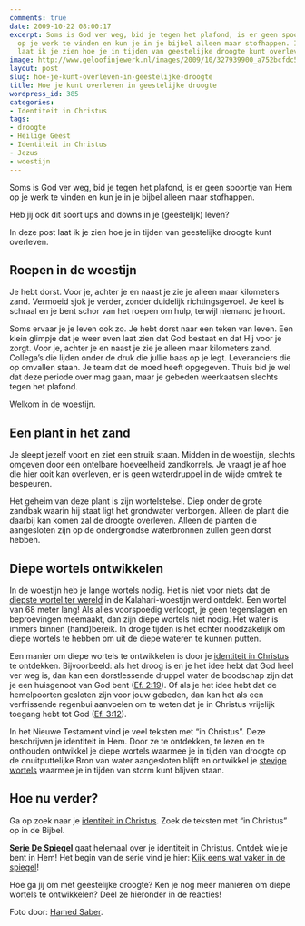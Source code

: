 ```yaml
---
comments: true
date: 2009-10-22 08:00:17
excerpt: Soms is God ver weg, bid je tegen het plafond, is er geen spoortje van Hem
  op je werk te vinden en kun je in je bijbel alleen maar stofhappen. In deze post
  laat ik je zien hoe je in tijden van geestelijke droogte kunt overleven.
image: http://www.geloofinjewerk.nl/images/2009/10/327939900_a752bcfdc5_m.jpg
layout: post
slug: hoe-je-kunt-overleven-in-geestelijke-droogte
title: Hoe je kunt overleven in geestelijke droogte
wordpress_id: 385
categories:
- Identiteit in Christus
tags:
- droogte
- Heilige Geest
- Identiteit in Christus
- Jezus
- woestijn
---
```


Soms is God ver weg, bid je tegen het plafond, is er geen spoortje van Hem op je werk te vinden en kun je in je bijbel alleen maar stofhappen.

Heb jij ook dit soort ups and downs in je (geestelijk) leven?

In deze post laat ik je zien hoe je in tijden van geestelijke droogte kunt overleven.


## Roepen in de woestijn


Je hebt dorst. Voor je, achter je en naast je zie je alleen maar kilometers zand. Vermoeid sjok je verder, zonder duidelijk richtingsgevoel. Je keel is schraal en je bent schor van het roepen om hulp, terwijl niemand je hoort.

Soms ervaar je je leven ook zo. Je hebt dorst naar een teken van leven. Een klein glimpje dat je weer even laat zien dat God bestaat en dat Hij voor je zorgt. Voor je, achter je en naast je zie je alleen maar kilometers zand. Collega’s die lijden onder de druk die jullie baas op je legt. Leveranciers die op omvallen staan. Je team dat de moed heeft opgegeven. Thuis bid je wel dat deze periode over mag gaan, maar je gebeden weerkaatsen slechts tegen het plafond.

Welkom in de woestijn.


## Een plant in het zand


Je sleept jezelf voort en ziet een struik staan. Midden in de woestijn, slechts omgeven door een ontelbare hoeveelheid zandkorrels. Je vraagt je af hoe die hier ooit kan overleven, er is geen waterdruppel in de wijde omtrek te bespeuren.

Het geheim van deze plant is zijn wortelstelsel. Diep onder de grote zandbak waarin hij staat ligt het grondwater verborgen. Alleen de plant die daarbij kan komen zal de droogte overleven. Alleen de planten die aangesloten zijn op de ondergrondse waterbronnen zullen geen dorst hebben.


## Diepe wortels ontwikkelen


In de woestijn heb je lange wortels nodig. Het is niet voor niets dat de [diepste wortel ter wereld](http://en.wikipedia.org/wiki/Root#Rooting_Depth_Records) in de Kalahari-woestijn werd ontdekt. Een wortel van 68 meter lang! Als alles voorspoedig verloopt, je geen tegenslagen en beproevingen meemaakt, dan zijn diepe wortels niet nodig. Het water is immers binnen (hand)bereik. In droge tijden is het echter noodzakelijk om diepe wortels te hebben om uit de diepe wateren te kunnen putten.

Een manier om diepe wortels te ontwikkelen is door je [identiteit in Christus](/identiteit/) te ontdekken. Bijvoorbeeld: als het droog is en je het idee hebt dat God heel ver weg is, dan kan een dorstlessende druppel water de boodschap zijn dat je een huisgenoot van God bent ([Ef. 2:19](http://www.biblija.net/biblija.cgi?m=Efezi%EBrs+2%3A19&id18=1&pos=0&l=nl&set=10)). Of als je het idee hebt dat de hemelpoorten gesloten zijn voor jouw gebeden, dan kan het als een verfrissende regenbui aanvoelen om te weten dat je in Christus vrijelijk toegang hebt tot God ([Ef. 3:12](http://www.biblija.net/biblija.cgi?m=Efezi%EBrs+3%3A12&id18=1&pos=0&l=nl&set=10)).

In het Nieuwe Testament vind je veel teksten met “in Christus”. Deze beschrijven je identiteit in Hem. Door ze te ontdekken, te lezen en te onthouden ontwikkel je diepe wortels waarmee je in tijden van droogte op de onuitputtelijke Bron van water aangesloten blijft en ontwikkel je [stevige wortels](/2009/11/02/hoge-bomen-blijven-stevig-staan/) waarmee je in tijden van storm kunt blijven staan.


## Hoe nu verder?


Ga op zoek naar je [identiteit in Christus](/identiteit/). Zoek de teksten met “in Christus” op in de Bijbel.

[**Serie De Spiegel**](/2009/11/09/kijk-eens-wat-vaker-in-de-spiegel/) gaat helemaal over je identiteit in Christus. Ontdek wie je bent in Hem! Het begin van de serie vind je hier: [Kijk eens wat vaker in de spiegel](/2009/11/09/kijk-eens-wat-vaker-in-de-spiegel/)!

Hoe ga jij om met geestelijke droogte? Ken je nog meer manieren om diepe wortels te ontwikkelen? Deel ze hieronder in de reacties!



Foto door: [Hamed Saber](http://www.flickr.com/photos/hamed/327939900/).
